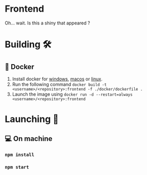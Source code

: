 # Frontend
Oh... wait. Is this a shiny that appeared ?

# Building :hammer_and_wrench:
## :ship: Docker
1. Install docker for [windows](https://docs.docker.com/desktop/install/windows-install/), [macos](https://docs.docker.com/desktop/install/mac-install/) or [linux](https://docs.docker.com/desktop/install/linux-install/).
2. Run the following command `docker build -t <username>/<repository>:frontend -f ./docker/dockerfile .`
3. Launch the image using `docker run -d --restart=always <username>/<repository>:frontend`

# Launching :rocket:

## :computer: On machine
### `npm install`
### `npm start`
